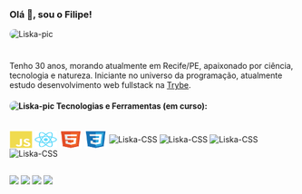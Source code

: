 ### **Olá 👋, sou o Filipe!**
<img alt="Liska-pic" height="100" style="border-radius:50px;" src="https://c.tenor.com/PhE9Ys4rAx4AAAAM/bye-baby.gif?width=676&height=676">

   #
    
Tenho 30 anos, morando atualmente em Recife/PE, apaixonado por ciência, tecnologia e natureza. Iniciante no universo da programação, atualmente estudo desenvolvimento web fullstack na [Trybe](https://www.betrybe.com/).

#### <img alt="Liska-pic" height="20" style="border-radius:500px;" src="https://github.githubassets.com/images/icons/emoji/unicode/1f5a5.png?"> Tecnologias e Ferramentas (em curso):

<div style="display: inline_block"><br>
 <img align="center" alt="Liska-Js" height="30" width="40" src="https://raw.githubusercontent.com/devicons/devicon/master/icons/javascript/javascript-plain.svg">
 <img align="center" alt="Liska-React" height="30" width="40" src="https://raw.githubusercontent.com/devicons/devicon/master/icons/react/react-original.svg">
 <img align="center" alt="Liska-HTML" height="30" width="40" src="https://raw.githubusercontent.com/devicons/devicon/master/icons/html5/html5-original.svg">
 <img align="center" alt="Liska-CSS" height="30" width="40" src="https://raw.githubusercontent.com/devicons/devicon/master/icons/css3/css3-original.svg">
 <img align="center" alt="Liska-CSS" height="30" width="40" src="https://cdn.jsdelivr.net/gh/devicons/devicon/icons/nodejs/nodejs-original.svg">
 <img align="center" alt="Liska-CSS" height="30" width="40" src="https://cdn.jsdelivr.net/gh/devicons/devicon/icons/git/git-original.svg">
 <img align="center" alt="Liska-CSS" height="40" width="40" src="https://cdn.jsdelivr.net/gh/devicons/devicon/icons/docker/docker-original.svg">
 <img align="center" alt="Liska-CSS" height="35" width="35" src="https://cdn.jsdelivr.net/gh/devicons/devicon/icons/mongodb/mongodb-original-wordmark.svg">
          
            
          
          
</div>

  ##
  
<div>
  <a href = "mailto:filipe.liska@gmail.com"><img src=https://img.shields.io/badge/Gmail-D14836?style=for-the-badge&logo=gmail&logoColor=white
 target="_blank"></a>
  <a href="https://www.linkedin.com/in/filipeliska" target="_blank"><img src="https://img.shields.io/badge/-LinkedIn-%230077B5?style=for-the-badge&logo=linkedin&logoColor=white" target="_blank"></a>
  <a href="https://twitter.com/ftliska" target="_blank"><img src="https://img.shields.io/badge/twitter-%231DA1F2.svg?&style=for-the-badge&logo=twitter&logoColor=white" target="_blank"></a>
  <a href="https://instagram.com/filipeliska" target="_blank"><img src="https://img.shields.io/badge/-Instagram-%23E4405F?style=for-the-badge&logo=instagram&logoColor=white" target="_blank"></a>
  
  </div>










<!---
ftliska/ftliska is a ✨ special ✨ repository because its `README.md` (this file) appears on your GitHub profile.
You can click the Preview link to take a look at your changes.
--->
